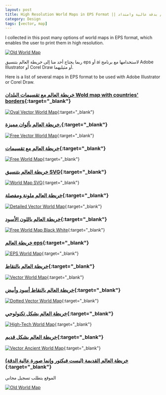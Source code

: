 ```yaml
---
layout: post
title: High Resolution World Maps in EPS Format || خرائط العالم بدقة عالية وامتداد EPS
category: Design
tags: [vector, map]
---
```

I collected in this post many options of world maps in EPS format, which enables the user to print them in high resolution.

[![Old World Map](http://www.webresourcesdepot.com/wp-content/uploads/image/old-world-map.jpg)](http://www.sxc.hu/photo/653075)

ربما يحتاج أحد منا إلى خريطة العالم بتنسيق eps أو ai لاستخدامها مع برنامج Adobe Illustrator أو Corel Draw أو مثيليهما.

Here is a list of several maps in EPS format to be used with Adobe Illustrator or Corel Draw.

### [خريطة العالم مع تقسيمات البلدان Wold map with countries'    borders](http://digital-vector-maps.com/WORLD/WM-1979-Free-Vector-World-Maps.htm){:target="_blank"}

[](http://digital-vector-maps.com/WORLD/WM-1979-Free-Vector-World-Maps.htm)

[![Oval Vector World Map](http://www.webresourcesdepot.com/wp-content/uploads/image/oval-vector-world-map.gif)](http://digital-vector-maps.com/WORLD/WM-1979-Free-Vector-World-Maps.htm){:target="_blank"}

### [خريطة العالم بألوان مميزة.](http://www.vecteezy.com/vf/379-MacDaddy-World){:target="_blank"}

[![Free Vector World Map](http://www.webresourcesdepot.com/wp-content/uploads/image/free-vector-world-map.gif)](http://www.vecteezy.com/vf/379-MacDaddy-World){:target="_blank"}

### [خريطة العالم مع تقسيمات](http://theflashblog.com/?p=144){:target="_blank"}

[![Free World Map](http://www.webresourcesdepot.com/wp-content/uploads/image/free-world-map.gif)](http://theflashblog.com/?p=144){:target="_blank"}

### [خريطة العالم بتنسيق SVG](http://en.wikipedia.org/wiki/Image:BlankMap-World6.svg){:target="_blank"}

[![World Map SVG](http://www.webresourcesdepot.com/wp-content/uploads/image/world-map-svg.gif)](http://en.wikipedia.org/wiki/Image:BlankMap-World6.svg){:target="_blank"}

### [خريطة العالم ملونة ومفصلة](http://www.adobe.com/cfusion/exchange/index.cfm?event=extensionDetail&loc=en_us&extid=1045387#){:target="_blank"}

[![Detailed Vector World Map](http://www.webresourcesdepot.com/wp-content/uploads/image/detailed-vector-world-map.gif)](http://www.adobe.com/cfusion/exchange/index.cfm?event=extensionDetail&loc=en_us&extid=1045387#){:target="_blank"}

### [خريطة العالم باللون الأسود](http://www.vecteezy.com/vf/482-World-Map-Vector-Graphic){:target="_blank"}

[![Free World Map Black White](http://www.webresourcesdepot.com/wp-content/uploads/image/free-world-map-black-white.gif)](http://www.vecteezy.com/vf/482-World-Map-Vector-Graphic){:target="_blank"}

### [خريطة العالم eps](http://dezignus.com/vector-world-map/){:target="_blank"}

[![EPS World Map](http://www.webresourcesdepot.com/wp-content/uploads/image/eps-world-map.gif)](http://dezignus.com/vector-world-map/){:target="_blank"}

### [خريطة العالم بالنقاط](http://www.antoinemallet.com/dotclear/index.php?2007/09/03/32-gratuit){:target="_blank"}

[![Vector World Map](http://www.webresourcesdepot.com/wp-content/uploads/image/vector-world-map.gif)](http://www.antoinemallet.com/dotclear/index.php?2007/09/03/32-gratuit){:target="_blank"}

### [خريطة العالم بالنقاط أسود وأبيض](http://www.jay-han.com/2008/01/06/dotted-world-map-vector-resource-free-download/){:target="_blank"}

[![Dotted Vector World Map](http://www.webresourcesdepot.com/wp-content/uploads/image/dotted-vector-world-map.gif)](http://www.jay-han.com/2008/01/06/dotted-world-map-vector-resource-free-download/){:target="_blank"}

### [خريطة العالم بشكل تكنولوجي](http://www.vecteezy.com/vf/465-Vector-tech-map){:target="_blank"}

[![High-Tech World Map](http://www.webresourcesdepot.com/wp-content/uploads/image/tech-world-map.jpg)](http://www.vecteezy.com/vf/465-Vector-tech-map){:target="_blank"}

### [خريطة العالم بشكل قديم](http://www.istockphoto.com/file_closeup.php?id=2829835){:target="_blank"}

[![Vector Ancient World Map](http://www.webresourcesdepot.com/wp-content/uploads/image/vector-ancient-world-map.jpg)](http://www.istockphoto.com/file_closeup.php?id=2829835){:target="_blank"}

### [خريطة العالم القديمة (ليست فيكتور وإنما صورة عالية الدقة)](http://www.sxc.hu/photo/653075){:target="_blank"}

الموقع يتطلب تسجيل مجاني

[![Old World Map](http://www.webresourcesdepot.com/wp-content/uploads/image/old-world-map.jpg)](http://www.sxc.hu/photo/653075)
